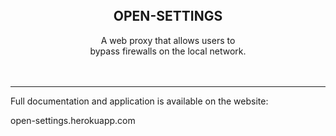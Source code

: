 <br/>
<div align="center">
  <br/>
  <br/>
  <h2>OPEN-SETTINGS</h2>
  <div>
  A web proxy that allows users to <br/> bypass firewalls on the local network.
  </div>
</div>
<br/>
<br/>

----
Full documentation and application is available on the website:

open-settings.herokuapp.com
